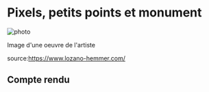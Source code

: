 # Pixels, petits points et monument
 ![photo](images/Exposition_1.jpeg)

Image d'une oeuvre de l'artiste

source:https://www.lozano-hemmer.com/


## **Compte rendu**
